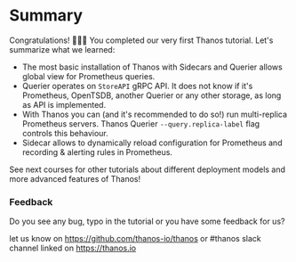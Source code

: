 # Summary

Congratulations! 🎉🎉🎉
You completed our very first Thanos tutorial. Let's summarize what we learned:

* The most basic installation of Thanos with Sidecars and Querier allows global view for Prometheus queries.
* Querier operates on `StoreAPI` gRPC API. It does not know if it's Prometheus, OpenTSDB, another Querier or any other storage, as long as API is implemented.
* With Thanos you can (and it's recommended to do so!) run multi-replica Prometheus servers. Thanos Querier `--query.replica-label` flag controls this behaviour.
* Sidecar allows to dynamically reload configuration for Prometheus and recording & alerting rules in Prometheus.

See next courses for other tutorials about different deployment models and more advanced features of Thanos!

### Feedback

Do you see any bug, typo in the tutorial or you have some feedback for us?

let us know on https://github.com/thanos-io/thanos or #thanos slack channel linked on https://thanos.io